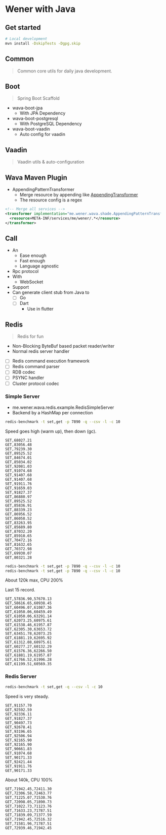 # Wener with Java

## Get started

```bash
# Local development
mvn install -DskipTests -Dgpg.skip
```

## Common

> Common core utils for daily java development.

## Boot

> Spring Boot Scaffold

* wava-boot-jpa
    * With JPA Dependency
* wava-boot-postgresql
    * With PostgreSQL Dependency
* wava-boot-vaadin
    * Auto config for vaadin

## Vaadin

> Vaadin utils & auto-configuration

## Wava Maven Plugin
* AppendingPatternTransformer
    * Merge resource by appending like [AppendingTransformer](https://maven.apache.org/plugins/maven-shade-plugin/examples/resource-transformers.html#AppendingTransformer)
    * The resource config is a regex
```xml
<!-- Merge all services -->
<transformer implementation="me.wener.wava.shade.AppendingPatternTransformer">
  <resource>META-INF/services/me/wener/.*</resource>
</transformer>
```

## Call

* An
    * Ease enough
    * Fast enough
    * Language agnostic
* Rpc protocol
* With
    * WebSocket
* Support
* Can generate client stub from Java to
    * [ ] Go
    * [ ] Dart
        * Use in flutter


## Redis

> Redis for fun

* Non-Blocking ByteBuf based packet reader/writer
* Normal redis server handler
* [ ] Redis command execution framework
* [ ] Redis command parser
* [ ] RDB codec
* [ ] PSYNC handler
* [ ] Cluster protocol codec

### Simple Server
* me.wener.wava.redis.example.RedisSimpleServer
* Backend by a HashMap per connection

```bash
redis-benchmark -t set,get -p 7890 -q --csv -l -c 10
```

Speed goes high (warm up), then down (gc).

```csv
SET,68027.21
GET,83056.48
SET,79239.30
GET,89525.52
SET,84674.01
GET,85034.02
SET,92081.03
GET,91074.68
SET,91407.68
GET,91407.68
SET,91911.76
GET,91659.03
SET,91827.37
GET,86880.97
SET,89525.52
GET,85836.91
SET,88339.23
GET,86956.52
SET,86058.52
GET,83263.95
SET,85689.80
GET,87032.20
SET,85910.65
GET,70472.16
SET,81632.65
GET,70372.98
SET,69930.07
GET,80321.28
```

```bash
redis-benchmark -t set,get -p 7890 -q --csv -l -c 10
redis-benchmark -t set,get -p 7890 -q --csv -l -c 10
```

About 120k max, CPU 200%

Last 15 record.

```csv
SET,57836.90,57670.13
GET,58616.65,60938.45
SET,60496.07,61087.36
GET,61050.06,60459.49
SET,61050.06,63291.14
GET,62073.25,60975.61
SET,61538.46,61957.87
GET,62305.30,63653.72
SET,63451.78,62073.25
GET,61881.19,62695.92
SET,61312.08,60975.61
GET,60277.27,60132.29
SET,61576.36,62266.50
GET,61881.19,61957.87
SET,61766.52,61996.28
GET,61199.51,60569.35
```

### Redis Server

```bash
redis-benchmark -t set,get -q --csv -l -c 10
```

Speed is very steady.

```csv
SET,91157.70
GET,92592.59
SET,92336.11
GET,91827.37
SET,90497.73
GET,92678.41
SET,93196.65
GET,92506.94
SET,92165.90
GET,92165.90
SET,90661.83
GET,91074.68
SET,90171.33
GET,92421.44
SET,91911.76
GET,90171.33
```

About 140k, CPU 100%

```csv
SET,71942.45,72411.30
GET,72306.58,72463.77
SET,71225.07,71530.76
GET,72098.05,71890.73
SET,71022.73,71123.76
GET,71633.23,71787.51
SET,71839.09,71377.59
GET,71942.45,72516.32
SET,71581.96,71787.51
GET,72939.46,71942.45
```

